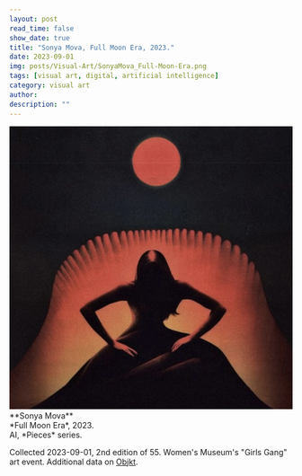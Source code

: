 ```yaml
---
layout: post
read_time: false
show_date: true
title: "Sonya Mova, Full Moon Era, 2023."
date: 2023-09-01
img: posts/Visual-Art/SonyaMova_Full-Moon-Era.png
tags: [visual art, digital, artificial intelligence]
category: visual art
author: 
description: ""
---
```


<img src='./assets/img/posts/Visual-Art/SonyaMova_Full-Moon-Era.png'>

<br>
**Sonya Mova**
<br>*Full Moon Era*, 2023.
<br>AI, *Pieces* series.


 <div class="page-separator"></div>

Collected 2023-09-01, 2nd edition of 55. Women's Museum's "Girls Gang" art event. Additional data on [Objkt](https://objkt.com/tokens/KT1VYJPZ8i9qYwBQubKR6koW91L1NeQVvG3p/3).
